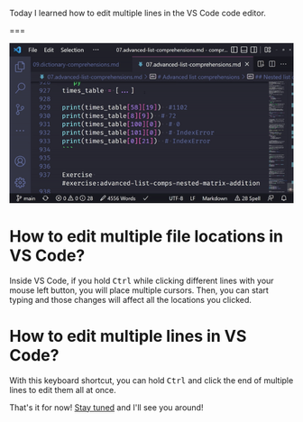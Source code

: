 Today I learned how to edit multiple lines in the VS Code code editor.

===

![A GIF animation showing multiple cursos being put in a VS Code editor window and then some changes being typed into all locations at once.](_editing_multiple_locations_in_vscode.gif)

# How to edit multiple file locations in VS Code?

Inside VS Code, if you hold <kbd>Ctrl</kbd> while clicking different lines with your mouse left button,
you will place multiple cursors.
Then, you can start typing and those changes will affect all the locations you clicked.


# How to edit multiple lines in VS Code?

With this keyboard shortcut, you can hold <kbd>Ctrl</kbd> and click the end of multiple lines to edit them all at once.


That's it for now! [Stay tuned][subscribe] and I'll see you around!

[subscribe]: /subscribe
